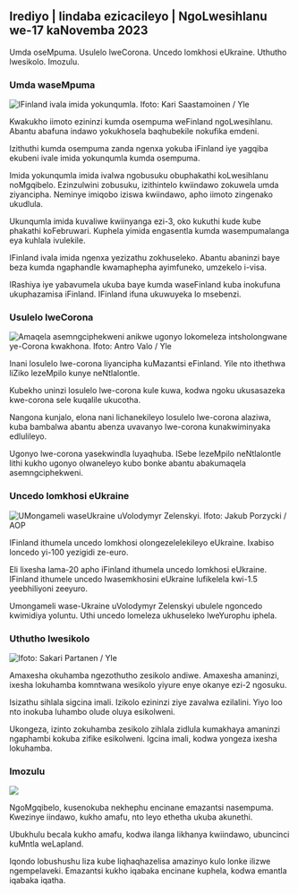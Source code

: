 ## Irediyo \| Iindaba ezicacileyo \| NgoLwesihlanu we-17 kaNovemba 2023

Umda oseMpuma. Usulelo lweCorona. Uncedo lomkhosi eUkraine. Uthutho lwesikolo. Imozulu.

### Umda waseMpuma

![IFinland ivala imida yokunqumla. Ifoto: Kari Saastamoinen / Yle](https://images.cdn.yle.fi/image/upload/c_crop,h_2908,w_5178,x_0,y_0/ar_1.777777777777777,c_fill,g_faces,w_165.q_auto:eco/f_auto/fl_lossy/v1699908616/39-1200025655285565477b)

Kwakukho iimoto ezininzi kumda osempuma weFinland ngoLwesihlanu. Abantu abafuna indawo yokukhosela baqhubekile nokufika emdeni.

Izithuthi kumda osempuma zanda ngenxa yokuba iFinland iye yagqiba ekubeni ivale imida yokunqumla kumda osempuma.

Imida yokunqumla imida ivalwa ngobusuku obuphakathi koLwesihlanu noMgqibelo. Ezinzulwini zobusuku, izithintelo kwiindawo zokuwela umda ziyancipha. Neminye imiqobo iziswa kwiindawo, apho iimoto zingenako ukudlula.

Ukunqumla imida kuvaliwe kwiinyanga ezi-3, oko kukuthi kude kube phakathi koFebruwari. Kuphela yimida engasentla kumda wasempumalanga eya kuhlala ivulekile.

IFinland ivala imida ngenxa yezizathu zokhuseleko. Abantu abaninzi baye beza kumda ngaphandle kwamaphepha ayimfuneko, umzekelo i-visa.

IRashiya iye yabavumela ukuba baye kumda waseFinland kuba inokufuna ukuphazamisa iFinland. IFinland ifuna ukuwuyeka lo msebenzi.

### Usulelo lweCorona

![Amaqela asemngciphekweni anikwe ugonyo lokomeleza intsholongwane ye-Corona kwakhona. Ifoto: Antro Valo / Yle](https://images.cdn.yle.fi/image/upload/c_crop,h_3247,w_5773,x_0,y_601/ar_1.7777777777777777,c_fill,g_faces,h_p/075,w_6201.q_auto:eco/f_auto/fl_lossy/v1699867130/39-11997076551e51acfff3)

Inani losulelo lwe-corona liyancipha kuMazantsi eFinland. Yile nto ithethwa liZiko lezeMpilo kunye neNtlalontle.

Kubekho uninzi losulelo lwe-corona kule kuwa, kodwa ngoku ukusasazeka kwe-corona sele kuqalile ukucotha.

Nangona kunjalo, elona nani lichanekileyo losulelo lwe-corona alaziwa, kuba bambalwa abantu abenza uvavanyo lwe-corona kunakwiminyaka edlulileyo.

Ugonyo lwe-corona yasekwindla luyaqhuba. ISebe lezeMpilo neNtlalontle lithi kukho ugonyo olwaneleyo kubo bonke abantu abakumaqela asemngciphekweni.

### Uncedo lomkhosi eUkraine

![UMongameli waseUkraine uVolodymyr Zelenskyi. Ifoto: Jakub Porzycki / AOP](https://images.cdn.yle.fi/image/upload/c_crop,h_1393,w_2477,x_0,y_0/ar_1.777777777777777,c_fill,g_faces,h_1395,w_1925q_auto:eco/f_auto/fl_lossy/v1696579988/39-1182210651fc13097ccb)

IFinland ithumela uncedo lomkhosi olongezelelekileyo eUkraine. Ixabiso loncedo yi-100 yezigidi ze-euro.

Eli lixesha lama-20 apho iFinland ithumela uncedo lomkhosi eUkraine. IFinland ithumele uncedo lwasemkhosini eUkraine lufikelela kwi-1.5 yeebhiliyoni zeeyuro.

Umongameli wase-Ukraine uVolodymyr Zelenskyi ubulele ngoncedo kwimidiya yoluntu. Uthi uncedo lomeleza ukhuseleko lweYurophu iphela.

### Uthutho lwesikolo

![ Ifoto: Sakari Partanen / Yle](https://images.cdn.yle.fi/image/upload/c_crop,h_1494,w_2655,x_0,y_0/ar_1.777777777777777,c_fill,g_faces,h_1425.0/q_auto:eco/f_auto/fl_lossy/v1677057284/39-107608063f5dc988d5c3)

Amaxesha okuhamba ngezothutho zesikolo andiwe. Amaxesha amaninzi, ixesha lokuhamba komntwana wesikolo yiyure enye okanye ezi-2 ngosuku.

Isizathu sihlala sigcina imali. Izikolo ezininzi ziye zavalwa ezilalini. Yiyo loo nto inokuba luhambo olude oluya esikolweni.

Ukongeza, izinto zokuhamba zesikolo zihlala zidlula kumakhaya amaninzi ngaphambi kokuba zifike esikolweni. Igcina imali, kodwa yongeza ixesha lokuhamba.

### Imozulu

![](https://images.cdn.yle.fi/image/upload/c_crop,h_1080,w_1919,x_0,y_0/ar_1.77777777777777777,c_fill,g_faces,h_675,w_1200_coa1/df_auto/fl_lossy/v1700238427/39-120255565579437e32dc)

NgoMgqibelo, kusenokuba nekhephu encinane emazantsi nasempuma. Kwezinye iindawo, kukho amafu, nto leyo ethetha ukuba akunethi.

Ubukhulu becala kukho amafu, kodwa ilanga likhanya kwiindawo, ubuncinci kuMntla weLapland.

Iqondo lobushushu liza kube liqhaqhazelisa amazinyo kulo lonke ilizwe ngempelaveki. Emazantsi kukho iqabaka encinane kuphela, kodwa emantla iqabaka iqatha.